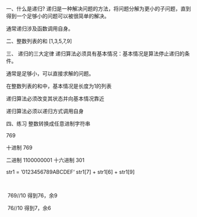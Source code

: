 一、什么是递归?
递归是一种解决问题的方法，将问题分解为更小的子问题，直到得到一个足够小的问题可以被很简单的解决。

通常递归涉及函数调用自身。

二、整数列表的和
[1,3,5,7,9]

三、 递归的三大定律
递归算法必须具有基本情况：基本情况是算法停止递归的条件。

通常是足够小，可以直接求解的问题。

在整数列表的和中，基本情况是长度为1的列表

递归算法必须改变其状态并向基本情况靠近

递归算法必须以递归方式调用自身

四、练习
整数转换成任意进制字符串

769

十进制 769

二进制 1100000001 十六进制 301

str1 = ’0123456789ABCDEF‘ str1[7] + str1[6] + str1[9]

​

​ 769//10 得到76，余9

​ 76//10 得到7，余6

​

​